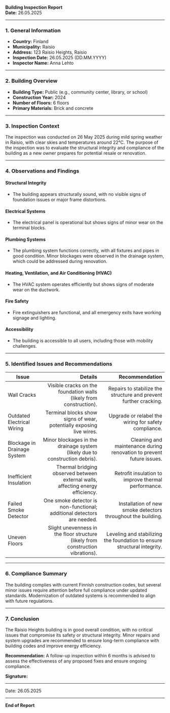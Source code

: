 

**Building Inspection Report**  
**Date:** 26.05.2025  

---

### **1. General Information**  
- **Country:** Finland  
- **Municipality:** Raisio  
- **Address:** 123 Raisio Heights, Raisio  
- **Inspection Date:** 26.05.2025 (DD.MM.YYYY)  
- **Inspector Name:** Anna Lehto  

---

### **2. Building Overview**  
- **Building Type:** Public (e.g., community center, library, or school)  
- **Construction Year:** 2024  
- **Number of Floors:** 6 floors  
- **Primary Materials:** Brick and concrete  

---

### **3. Inspection Context**  
The inspection was conducted on 26 May 2025 during mild spring weather in Raisio, with clear skies and temperatures around 22°C. The purpose of the inspection was to evaluate the structural integrity and compliance of the building as a new owner prepares for potential resale or renovation.

---

### **4. Observations and Findings**  

#### **Structural Integrity**  
- The building appears structurally sound, with no visible signs of foundation issues or major frame distortions.  

#### **Electrical Systems**  
- The electrical panel is operational but shows signs of minor wear on the terminal blocks.  

#### **Plumbing Systems**  
- The plumbing system functions correctly, with all fixtures and pipes in good condition. Minor blockages were observed in the drainage system, which could be addressed during renovation.  

#### **Heating, Ventilation, and Air Conditioning (HVAC)**  
- The HVAC system operates efficiently but shows signs of moderate wear on the ductwork.  

#### **Fire Safety**  
- Fire extinguishers are functional, and all emergency exits have working signage and lighting.  

#### **Accessibility**  
- The building is accessible to all users, including those with mobility challenges.  

---

### **5. Identified Issues and Recommendations**  

| **Issue**                     | **Details**                                                                 | **Recommendation**                                                                 |
|-------------------------------|-----------------------------------------------------------------------------:|------------------------------------------------------------------------------------:|
| Wall Cracks                   | Visible cracks on the foundation walls (likely from construction).        | Repairs to stabilize the structure and prevent further cracking.                |
| Outdated Electrical Wiring     | Terminal blocks show signs of wear, potentially exposing live wires.      | Upgrade or relabel the wiring for safety compliance.                            |
| Blockage in Drainage System   | Minor blockages in the drainage system (likely due to construction debris).  | Cleaning and maintenance during renovation to prevent future issues.             |
| Inefficient Insulation        | Thermal bridging observed between external walls, affecting energy efficiency.| Retrofit insulation to improve thermal performance.                           |
| Failed Smoke Detector         | One smoke detector is non-functional; additional detectors are needed.      | Installation of new smoke detectors throughout the building.                     |
| Uneven Floors                | Slight unevenness in the floor structure (likely from construction vibrations).| Leveling and stabilizing the foundation to ensure structural integrity.          |

---

### **6. Compliance Summary**  
The building complies with current Finnish construction codes, but several minor issues require attention before full compliance under updated standards. Modernization of outdated systems is recommended to align with future regulations.

---

### **7. Conclusion**  
The Raisio Heights building is in good overall condition, with no critical issues that compromise its safety or structural integrity. Minor repairs and system upgrades are recommended to ensure long-term compliance with building codes and improve energy efficiency.  

**Recommendation:** A follow-up inspection within 6 months is advised to assess the effectiveness of any proposed fixes and ensure ongoing compliance.  

**Signature:**  
_________________________  
Date: 26.05.2025  

---

**End of Report**